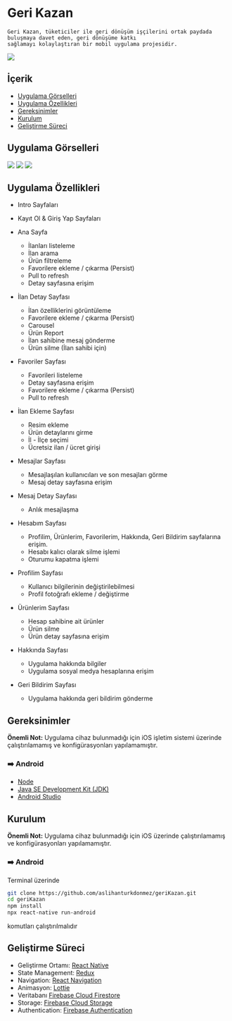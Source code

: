 # Geri Kazan

```
Geri Kazan, tüketiciler ile geri dönüşüm işçilerini ortak paydada buluşmaya davet eden, geri dönüşüme katkı 
sağlamayı kolaylaştıran bir mobil uygulama projesidir.
```

<img src="https://user-images.githubusercontent.com/43846857/197409302-6309c4d3-b522-4275-8614-b22a582579fa.png" />

## İçerik
* [Uygulama Görselleri](#uygulama-görselleri)
* [Uygulama Özellikleri](#uygulama-özellikleri)
* [Gereksinimler](#gereksinimler)
* [Kurulum](#kurulum)
* [Geliştirme Süreci](#geliştirme-süreci)

## Uygulama Görselleri
<img src="https://user-images.githubusercontent.com/43846857/197409306-f474dee9-7bab-4c17-b748-63faf3ca4c9d.png" />
<img src="https://user-images.githubusercontent.com/43846857/197409305-4aff556a-2289-4bad-9813-5577b93f2401.png" />
<img src="https://user-images.githubusercontent.com/43846857/197409304-255bbc25-58fa-4e63-abc2-ea46d1f22038.png" />

## Uygulama Özellikleri
* Intro Sayfaları
* Kayıt Ol & Giriş Yap Sayfaları
* Ana Sayfa
  * İlanları listeleme
  * İlan arama
  * Ürün filtreleme
  * Favorilere ekleme / çıkarma (Persist)
  * Pull to refresh
  * Detay sayfasına erişim
  
* İlan Detay Sayfası
  * İlan özelliklerini görüntüleme
  * Favorilere ekleme / çıkarma (Persist)
  * Carousel
  * Ürün Report
  * İlan sahibine mesaj gönderme
  * Ürün silme (İlan sahibi için)

* Favoriler Sayfası
  * Favorileri listeleme
  * Detay sayfasına erişim
  * Favorilere ekleme / çıkarma (Persist)
  * Pull to refresh
  
* İlan Ekleme Sayfası
  * Resim ekleme
  * Ürün detaylarını girme
  * İl - İlçe seçimi
  * Ücretsiz ilan / ücret girişi
 
* Mesajlar Sayfası
  * Mesajlaşılan kullanıcıları ve son mesajları görme
  * Mesaj detay sayfasına erişim
 
* Mesaj Detay Sayfası
  * Anlık mesajlaşma
  
* Hesabım Sayfası
  * Profilim, Ürünlerim, Favorilerim, Hakkında, Geri Bildirim sayfalarına erişim.
  * Hesabı kalıcı olarak silme işlemi
  * Oturumu kapatma işlemi
 
* Profilim Sayfası
  * Kullanıcı bilgilerinin değiştirilebilmesi
  * Profil fotoğrafı ekleme / değiştirme
  
* Ürünlerim Sayfası
  * Hesap sahibine ait ürünler
  * Ürün silme
  * Ürün detay sayfasına erişim
  
* Hakkında Sayfası
  * Uygulama hakkında bilgiler
  * Uygulama sosyal medya hesaplarına erişim
  
* Geri Bildirim Sayfası
  * Uygulama hakkında geri bildirim gönderme
  


## Gereksinimler
<b>Önemli Not:</b> Uygulama cihaz bulunmadığı için iOS işletim sistemi üzerinde çalıştırılamamış ve konfigürasyonları yapılamamıştır.
 ### :arrow_right: Android  
 * [Node](https://nodejs.org/)
 * [Java SE Development Kit (JDK)](https://openjdk.java.net/projects/jdk/11/)
 * [Android Studio](https://developer.android.com/studio)

## Kurulum
<b>Önemli Not:</b> Uygulama cihaz bulunmadığı için iOS üzerinde çalıştırılamamış ve konfigürasyonları yapılamamıştır.
### :arrow_right: Android 
Terminal üzerinde
```sh
git clone https://github.com/aslihanturkdonmez/geriKazan.git
cd geriKazan
npm install
npx react-native run-android
```
komutları çalıştırılmalıdır

## Geliştirme Süreci
* Geliştirme Ortamı: [React Native](https://reactnative.dev/)
* State Management: [Redux](https://redux.js.org/)
* Navigation: [React Navigation](https://reactnavigation.org)
* Animasyon: [Lottie](https://github.com/lottie-react-native/lottie-react-native) 
* Veritabanı [Firebase Cloud Firestore](https://firebase.google.com/docs/firestore)
* Storage: [Firebase Cloud Storage](https://firebase.google.com/docs/storage)
* Authentication: [Firebase Authentication](https://firebase.google.com/docs/auth)
